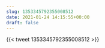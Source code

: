 ```yaml
---
slug: 1353345792355008512
date: 2021-01-24 14:15:55+00:00
draft: false
---
```


{{< tweet 1353345792355008512 >}}
